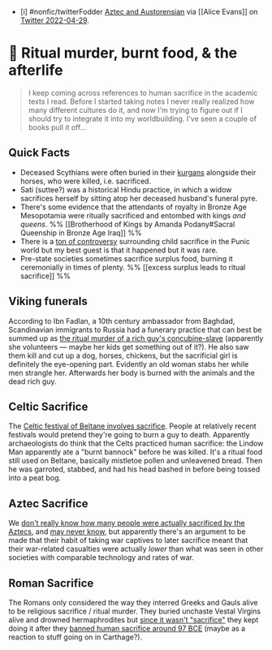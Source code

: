 - [i] #nonfic/twitterFodder [Aztec and Austorensian](https://www.nature.com/articles/nature17159) via [[Alice Evans]] on [Twitter 2022-04-29](https://twitter.com/_alice_evans/status/1520025830054940673).

# 📗 Ritual murder, burnt food, & the afterlife

> I keep coming across references to human sacrifice in the academic texts I read. Before I started taking notes I never really realized how many different cultures do it, and now I'm trying to figure out if I should try to integrate it into my worldbuilding. I've seen a couple of books pull it off... 

## Quick Facts
 
* Deceased Scythians were often buried in their [kurgans](https://newsletter.eleanorkonik.com/tombs/) alongside their horses, who were killed, i.e. sacrificed. 
* Sati (suttee?) was a historical Hindu practice, in which a widow sacrifices herself by sitting atop her deceased husband's funeral pyre.
* There's some evidence that the attendants of royalty in Bronze Age Mesopotamia were ritually sacrificed and entombed with kings _and queens_. %% [[Brotherhood of Kings by Amanda Podany#Sacral Queenship in Bronze Age Iraq]] %%
* There is a [ton of controversy](https://www.reddit.com/r/AcademicBiblical/comments/mwie4v/child_sacrifice_among_canaanites_a_compilation_of/) surrounding child sacrifice in the Punic world but my best guest is that it happened but it was rare. 
*  Pre-state societies sometimes sacrifice surplus food, burning it ceremonially in times of plenty. %% [[excess surplus leads to ritual sacrifice]] %%

## Viking funerals

According to Ibn Fadlan, a 10th century ambassador from Baghdad, Scandinavian immigrants to Russia had a funerary practice that can best be summed up as [the ritual murder of a rich guy's concubine-slave](https://travellerantiqueland.wordpress.com/2015/05/18/tall-as-date-palms-arab-meets-viking/) (apparently she volunteers — maybe her kids get something out of it?). He also saw them kill and cut up a dog, horses, chickens, but the sacrificial girl is definitely the eye-opening part. Evidently an old woman stabs her while men strangle her. Afterwards her body is burned with the animals and the dead rich guy.

## Celtic Sacrifice 

The [Celtic festival of Beltane involves sacrifice](https://www.atlasobscura.com/artices/how-to-make-beltane-bannock-oatcake). People at relatively recent festivals would pretend they're going to burn a guy to death. Apparently archaeologists do think that the Celts practiced human sacrifice: the Lindow Man apparently ate a "burnt bannock" before he was killed. It's a ritual food still used on Beltane, basically mistletoe pollen and unleavened bread. Then he was garroted, stabbed, and had his head bashed in before being tossed into a peat bog. 

## Aztec Sacrifice

We [don't really know how many people were actually sacrificed by the Aztecs](https://www.reddit.com/r/AskHistorians/comments/4r4rww/did_the_aztecs_really_sacrifice_an_average_of_40/d4yhqm2/), and [may never know](https://www.reddit.com/r/AskHistorians/comments/a8l01q/ive_read_that_20000_people_were_sacrificed/ecgjave/), but apparently there's an argument to be made that their habit of taking war captives to later sacrifice meant that their war-related casualties were actually _lower_ than what was seen in other societies with comparable technology and rates of war. 

## Roman Sacrifice

The Romans only considered the way they interred Greeks and Gauls alive to be religious sacrifice / ritual murder. They buried unchaste Vestal Virgins alive and drowned hermaphrodites but [since it wasn't "sacrifice"](https://www.jstor.org/stable/40666530) they kept doing it after they [banned human sacrifice around 97 BCE](https://www.reddit.com/r/AcademicBiblical/comments/mwie4v/child_sacrifice_among_canaanites_a_compilation_of/) (maybe as a reaction to stuff going on in Carthage?). 

